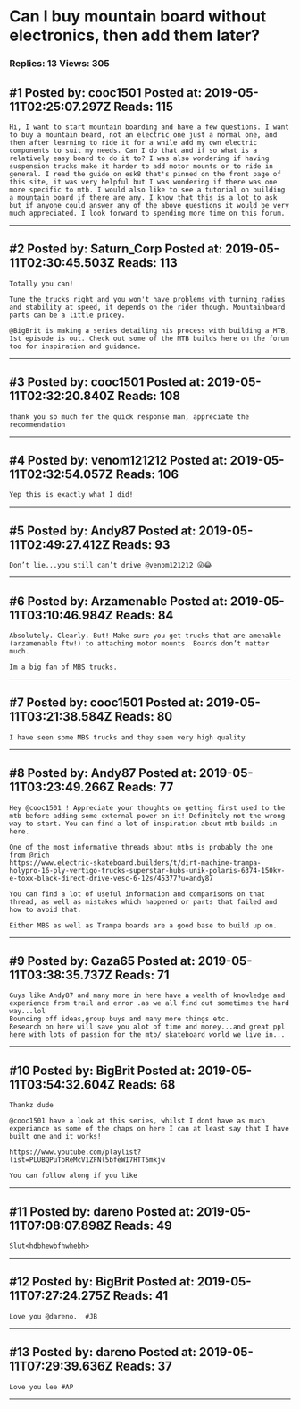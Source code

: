 # Can I buy mountain board without electronics, then add them later?

### Replies: 13 Views: 305

## \#1 Posted by: cooc1501 Posted at: 2019-05-11T02:25:07.297Z Reads: 115

```
Hi, I want to start mountain boarding and have a few questions. I want to buy a mountain board, not an electric one just a normal one, and then after learning to ride it for a while add my own electric components to suit my needs. Can I do that and if so what is a relatively easy board to do it to? I was also wondering if having suspension trucks make it harder to add motor mounts or to ride in general. I read the guide on esk8 that's pinned on the front page of this site, it was very helpful but I was wondering if there was one more specific to mtb. I would also like to see a tutorial on building a mountain board if there are any. I know that this is a lot to ask but if anyone could answer any of the above questions it would be very much appreciated. I look forward to spending more time on this forum.
```

---
## \#2 Posted by: Saturn_Corp Posted at: 2019-05-11T02:30:45.503Z Reads: 113

```
Totally you can!

Tune the trucks right and you won't have problems with turning radius and stability at speed, it depends on the rider though. Mountainboard parts can be a little pricey.

@BigBrit is making a series detailing his process with building a MTB, 1st episode is out. Check out some of the MTB builds here on the forum too for inspiration and guidance.
```

---
## \#3 Posted by: cooc1501 Posted at: 2019-05-11T02:32:20.840Z Reads: 108

```
thank you so much for the quick response man, appreciate the recommendation
```

---
## \#4 Posted by: venom121212 Posted at: 2019-05-11T02:32:54.057Z Reads: 106

```
Yep this is exactly what I did!
```

---
## \#5 Posted by: Andy87 Posted at: 2019-05-11T02:49:27.412Z Reads: 93

```
Don’t lie...you still can’t drive @venom121212 😜😂
```

---
## \#6 Posted by: Arzamenable Posted at: 2019-05-11T03:10:46.984Z Reads: 84

```
Absolutely. Clearly. But! Make sure you get trucks that are amenable (arzamenable ftw!) to attaching motor mounts. Boards don’t matter much. 

Im a big fan of MBS trucks.
```

---
## \#7 Posted by: cooc1501 Posted at: 2019-05-11T03:21:38.584Z Reads: 80

```
I have seen some MBS trucks and they seem very high quality
```

---
## \#8 Posted by: Andy87 Posted at: 2019-05-11T03:23:49.266Z Reads: 77

```
Hey @cooc1501 ! Appreciate your thoughts on getting first used to the mtb before adding some external power on it! Definitely not the wrong way to start. You can find a lot of inspiration about mtb builds in here. 

One of the most informative threads about mtbs is probably the one from @rich
https://www.electric-skateboard.builders/t/dirt-machine-trampa-holypro-16-ply-vertigo-trucks-superstar-hubs-unik-polaris-6374-150kv-e-toxx-black-direct-drive-vesc-6-12s/45377?u=andy87

You can find a lot of useful information and comparisons on that thread, as well as mistakes which happened or parts that failed and how to avoid that.

Either MBS as well as Trampa boards are a good base to build up on.
```

---
## \#9 Posted by: Gaza65 Posted at: 2019-05-11T03:38:35.737Z Reads: 71

```
Guys like Andy87 and many more in here have a wealth of knowledge and experience from trail and error .as we all find out sometimes the hard way...lol
Bouncing off ideas,group buys and many more things etc.
Research on here will save you alot of time and money...and great ppl here with lots of passion for the mtb/ skateboard world we live in...
```

---
## \#10 Posted by: BigBrit Posted at: 2019-05-11T03:54:32.604Z Reads: 68

```
Thankz dude

@cooc1501 have a look at this series, whilst I dont have as much experiance as some of the chaps on here I can at least say that I have built one and it works!

https://www.youtube.com/playlist?list=PLUBQPuToReMcV1ZFNl5bfeWI7HTT5mkjw

You can follow along if you like
```

---
## \#11 Posted by: dareno Posted at: 2019-05-11T07:08:07.898Z Reads: 49

```
Slut<hdbhewbfhwhebh>
```

---
## \#12 Posted by: BigBrit Posted at: 2019-05-11T07:27:24.275Z Reads: 41

```
Love you @dareno.  #JB
```

---
## \#13 Posted by: dareno Posted at: 2019-05-11T07:29:39.636Z Reads: 37

```
Love you lee #AP
```

---
